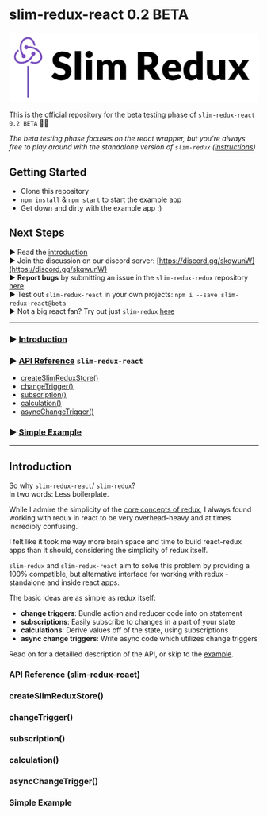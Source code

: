 # slim-redux-react 0.2 BETA

![alt text](https://raw.githubusercontent.com/aGuyNamedJonas/slim-redux/master/logo/slim-redux-text-logo-dark.png "slim-redux-logo")

This is the official repository for the beta testing phase of `slim-redux-react 0.2 BETA` 🙌🏻  

*The beta testing phase focuses on the react wrapper, but you're always free to play around with the standalone version of `slim-redux` ([instructions]())*

## Getting Started
* Clone this repository
* `npm install` & `npm start` to start the example app
* Get down and dirty with the example app :)

## Next Steps
▶︎ Read the [introduction]()  
▶︎ Join the discussion on our discord server: [https://discord.gg/skqwunW](https://discord.gg/skqwunW)  
▶︎ **Report bugs** by submitting an issue in the `slim-redux-redux` repository [here]()  
▶︎ Test out `slim-redux-react` in your own projects: `npm i --save slim-redux-react@beta`  
▶︎ Not a big react fan? Try out just `slim-redux` [here]()

----

### ▶︎ [Introduction]()
### ▶︎ [API Reference]() `slim-redux-react`
* [createSlimReduxStore()]()
* [changeTrigger()]()
* [subscription()]()
* [calculation()]()
* [asyncChangeTrigger()]()
### ▶︎ [Simple Example]()


----

## Introduction
So why `slim-redux-react`/ `slim-redux`?  
In two words: Less boilerplate.

While I admire the simplicity of the [core concepts of redux](http://redux.js.org/docs/introduction/CoreConcepts.html), I always found working with redux in react to be very overhead-heavy and at times incredibly confusing.  

I felt like it took me way more brain space and time to build react-redux apps than it should, considering the simplicity of redux itself.

`slim-redux` and `slim-redux-react` aim to solve this problem by providing a 100% compatible, but alternative interface for working with redux - standalone and inside react apps.

The basic ideas are as simple as redux itself:  
* **change triggers**: Bundle action and reducer code into on statement
* **subscriptions**: Easily subscribe to changes in a part of your state
* **calculations**: Derive values off of the state, using subscriptions
* **async change triggers**: Write async code which utilizes change triggers

Read on for a detailled description of the API, or skip to the [example]().

### API Reference (slim-redux-react)
### createSlimReduxStore()
### changeTrigger()
### subscription()
### calculation()
### asyncChangeTrigger()

### Simple Example